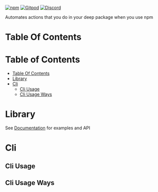[![npm](https://img.shields.io/npm/v/@deep-foundation/npm-automation.svg)](https://www.npmjs.com/package/@deep-foundation/npm-automation)
[![Gitpod](https://img.shields.io/badge/Gitpod-ready--to--code-blue?logo=gitpod)](https://gitpod.io/#https://github.com/deep-foundation/npm-automation) 
[![Discord](https://badgen.net/badge/icon/discord?icon=discord&label&color=purple)](https://discord.gg/deep-foundation)

Automates actions that you do in your deep package when you use npm

# Table Of Contents
<!-- TABLE_OF_CONTENTS_START -->
# Table of Contents
- [Table Of Contents](#table-of-contents)
- [Library](#library)
- [Cli](#cli)
  - [Cli Usage](#cli-usage)
  - [Cli Usage Ways](#cli-usage-ways)

<!-- TABLE_OF_CONTENTS_END -->

# Library
See [Documentation] for examples and API

# Cli
## Cli Usage
<!-- CLI_HELP_START -->
<!-- CLI_HELP_END -->

## Cli Usage Ways
<!-- CLI_USAGE_WAYS_START -->
<!-- CLI_USAGE_WAYS_END -->

[Documentation]: https://deep-foundation.github.io/npm-automation/
